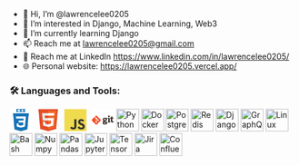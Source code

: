 - 👋 Hi, I’m @lawrencelee0205
- 👀 I’m interested in Django, Machine Learning, Web3
- 🌱 I’m currently learning Django
- 📫 Reach me at lawrencelee0205@gmail.com
- :briefcase: Reach me at LinkedIn https://www.linkedin.com/in/lawrencelee0205/
- 🌐 Personal website: https://lawrencelee0205.vercel.app/
<!---
lawrencelee0205/lawrencelee0205 is a ✨ special ✨ repository because its `README.md` (this file) appears on your GitHub profile.
You can click the Preview link to take a look at your changes.
--->


### :hammer_and_wrench: Languages and Tools:
<div>
  <img src="https://github.com/devicons/devicon/blob/master/icons/css3/css3-plain-wordmark.svg"  title="CSS3" alt="CSS" width="40" height="40"/>&nbsp;
  <img src="https://github.com/devicons/devicon/blob/master/icons/html5/html5-original.svg" title="HTML5" alt="HTML" width="40" height="40"/>&nbsp;
  <img src="https://github.com/devicons/devicon/blob/master/icons/javascript/javascript-original.svg" title="JavaScript" alt="JavaScript" width="40" height="40"/>&nbsp;
  <img src="https://github.com/devicons/devicon/blob/master/icons/git/git-original-wordmark.svg" title="Git" **alt="Git" width="40" height="40"/>
  <img src="https://cdn.jsdelivr.net/gh/devicons/devicon/icons/python/python-original.svg" title="Python" **alt="Python" width="40" height="40"/>
  <img src="https://cdn.jsdelivr.net/gh/devicons/devicon/icons/docker/docker-original.svg" title="Docker" **alt="Docker" width="40" height="40"/>
  <img src="https://cdn.jsdelivr.net/gh/devicons/devicon/icons/postgresql/postgresql-original.svg" title="PostgreSQL" **alt="PostgreSQL" width="40" height="40"/>     
  <img src="https://cdn.jsdelivr.net/gh/devicons/devicon/icons/redis/redis-original.svg" title="Redis" **alt="Redis" width="40" height="40"/>
  <img src="https://cdn.jsdelivr.net/gh/devicons/devicon/icons/django/django-plain.svg" title="Django" **alt="Django" width="40" height="40"/> 
  <img src="https://cdn.jsdelivr.net/gh/devicons/devicon/icons/graphql/graphql-plain.svg" title="GraphQL" **alt="GraphQL" width="40" height="40"/>        
  <img src="https://cdn.jsdelivr.net/gh/devicons/devicon/icons/linux/linux-original.svg" title="Linux" **alt="Linux" width="40" height="40"/>
  <img src="https://cdn.jsdelivr.net/gh/devicons/devicon/icons/bash/bash-original.svg" title="Bash" **alt="Bash" width="40" height="40"/>
  <img src="https://cdn.jsdelivr.net/gh/devicons/devicon/icons/numpy/numpy-original.svg" title="Numpy" **alt="Numpy" width="40" height="40"/>
  <img src="https://cdn.jsdelivr.net/gh/devicons/devicon/icons/pandas/pandas-original.svg" title="Pandas" **alt="Pandas" width="40" height="40"/>
  <img src="https://cdn.jsdelivr.net/gh/devicons/devicon/icons/jupyter/jupyter-original.svg" title="Jupyter" **alt="Jupyter" width="40" height="40"/>
  <img src="https://cdn.jsdelivr.net/gh/devicons/devicon/icons/tensorflow/tensorflow-original.svg" title="TensorFlow" **alt="TensorFlow" width="40" height="40"/>
  <img src="https://cdn.jsdelivr.net/gh/devicons/devicon/icons/jira/jira-original.svg" title="Jira" **alt="Jira" width="40" height="40"/>
  <img src="https://cdn.jsdelivr.net/gh/devicons/devicon/icons/confluence/confluence-original.svg" title="Confluence" **alt="Confluence" width="40" height="40"/>
</div>
